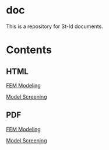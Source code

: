 # doc

This is a repository for St-Id documents.

# Contents

## HTML

[FEM Modeling](johndevitis.github.io/doc/FEM_Modeling.html)

[Model Screening](johndevitis.github.io/doc/FEM_Modeling.html)

## PDF

[FEM Modeling](johndevitis.github.io/doc/FEM_Modeling.pdf)

[Model Screening](johndevitis.github.io/doc/FEM_Modeling.pdf)
